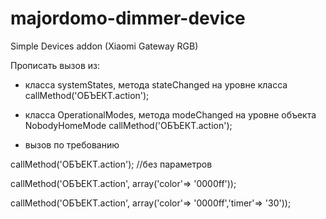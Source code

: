 # majordomo-dimmer-device
Simple Devices addon (Xiaomi Gateway RGB)

Прописать вызов из:

* класса systemStates, метода stateChanged на уровне класса
callMethod('ОБЪЕКТ.action');

* класса OperationalModes, метода modeChanged на уровне объекта NobodyHomeMode
callMethod('ОБЪЕКТ.action');

* вызов по требованию

callMethod('ОБЪЕКТ.action'); //без параметров

callMethod('ОБЪЕКТ.action', array('color'=> '0000ff'));

callMethod('ОБЪЕКТ.action', array('color'=> '0000ff','timer'=> '30'));
